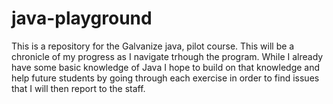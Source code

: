# java-playground

This is a repository for the Galvanize java, pilot course.
This will be a chronicle of my progress as I navigate trhough the program.
While I already have some basic knowledge of Java I hope to build on that knowledge and help future students by going through
each exercise in order to find issues that I will then report to the staff.
